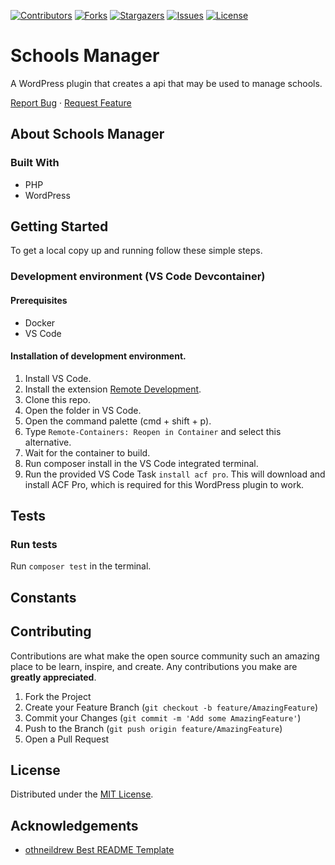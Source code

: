 <!-- SHIELDS -->
[![Contributors][contributors-shield]][contributors-url]
[![Forks][forks-shield]][forks-url]
[![Stargazers][stars-shield]][stars-url]
[![Issues][issues-shield]][issues-url]
[![License][license-shield]][license-url]

# Schools Manager

  A WordPress plugin that creates a api that may be used to manage schools.
  
  [Report Bug](https://github.com/helsingborg-stad/api-school-manager/issues)
  ·
  [Request Feature](https://github.com/helsingborg-stad/api-school-manager/issues)

## About Schools Manager

### Built With

* PHP
* WordPress

## Getting Started

To get a local copy up and running follow these simple steps.

### Development environment (VS Code Devcontainer)

#### Prerequisites

* Docker
* VS Code

#### Installation of development environment.

1. Install VS Code.
1. Install the extension [Remote Development](https://marketplace.visualstudio.com/items?itemName=ms-vscode-remote.1scode-remote-extensionpack).
1. Clone this repo.
1. Open the folder in VS Code.
1. Open the command palette (cmd + shift + p).
1. Type `Remote-Containers: Reopen in Container` and select this alternative.
1. Wait for the container to build.
1. Run composer install in the VS Code integrated terminal.
1. Run the provided VS Code Task `install acf pro`. This will download and install ACF Pro, which is required for this WordPress plugin to work.

## Tests

### Run tests
Run `composer test` in the terminal.

## Constants

## Contributing

Contributions are what make the open source community such an amazing place to be learn, inspire, and create. Any contributions you make are **greatly appreciated**.

1. Fork the Project
2. Create your Feature Branch (`git checkout -b feature/AmazingFeature`)
3. Commit your Changes (`git commit -m 'Add some AmazingFeature'`)
4. Push to the Branch (`git push origin feature/AmazingFeature`)
5. Open a Pull Request

## License

Distributed under the [MIT License][license-url].

## Acknowledgements

- [othneildrew Best README Template](https://github.com/othneildrew/Best-README-Template)


<!-- MARKDOWN LINKS & IMAGES -->
<!-- https://www.markdownguide.org/basic-syntax/#reference-style-links -->
[contributors-shield]: https://img.shields.io/github/contributors/helsingborg-stad/api-school-manager
[contributors-url]: https://github.com/helsingborg-stad/api-school-manager/graphs/contributors
[forks-shield]: https://img.shields.io/github/forks/helsingborg-stad/api-school-manager.svg?style=flat-square
[forks-url]: https://github.com/helsingborg-stad/api-school-manager/network/members
[stars-shield]: https://img.shields.io/github/stars/helsingborg-stad/api-school-manager.svg?style=flat-square
[stars-url]: https://github.com/helsingborg-stad/api-school-manager/stargazers
[issues-shield]: https://img.shields.io/github/issues/helsingborg-stad/api-school-manager.svg?style=flat-square
[issues-url]: https://github.com/helsingborg-stad/api-school-manager/issues
[license-shield]: https://img.shields.io/github/license/helsingborg-stad/api-school-manager.svg?style=flat-square
[license-url]: https://github.com/helsingborg-stad/api-school-manager/blob/main/LICENSE
